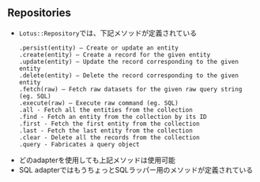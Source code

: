 
## Repositories

* `Lotus::Repository`では、下記メソッドが定義されている
  ```
  .persist(entity) – Create or update an entity
  .create(entity) – Create a record for the given entity
  .update(entity) – Update the record corresponding to the given entity
  .delete(entity) – Delete the record corresponding to the given entity
  .fetch(raw) – Fetch raw datasets for the given raw query string (eg. SQL)
  .execute(raw) – Execute raw command (eg. SQL)
  .all - Fetch all the entities from the collection
  .find - Fetch an entity from the collection by its ID
  .first - Fetch the first entity from the collection
  .last - Fetch the last entity from the collection
  .clear - Delete all the records from the collection
  .query - Fabricates a query object
  ```
* どのadapterを使用しても上記メソッドは使用可能
* SQL adapterではもうちょっとSQLラッパー用のメソッドが定義されている
